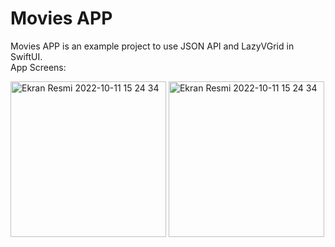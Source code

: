# Movies APP

Movies APP is an example project to use JSON API and LazyVGrid in SwiftUI.</br>
App Screens:</br>

<img width="249" alt="Ekran Resmi 2022-10-11 15 24 34" src="https://user-images.githubusercontent.com/46728765/195091564-6573bd1b-5351-4a48-995b-b55e69dc4050.png">
<img width="249" alt="Ekran Resmi 2022-10-11 15 24 34" src="https://user-images.githubusercontent.com/46728765/195091568-543b7690-8ab1-47ea-8397-84eb82394377.png">
